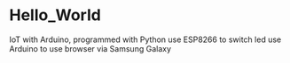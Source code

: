 # Hello_World
IoT with Arduino, programmed with Python
use ESP8266 to switch led
use Arduino to use browser via Samsung Galaxy
